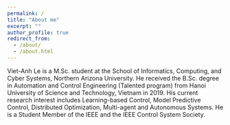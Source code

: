 ```yaml
---
permalink: /
title: "About me"
excerpt: ""
author_profile: true
redirect_from:
  - /about/
  - /about.html
---
```


Viet-Anh Le is a M.Sc. student at the School of Informatics, Computing, and Cyber Systems, Northern Arizona University. He received the B.Sc. degree in Automation and Control Engineering (Talented program) from Hanoi University of Science and Technology, Vietnam in 2019. His current research interest includes Learning-based Control, Model Predictive Control, Distributed Optimization, Multi-agent and Autonomous Systems. He is a Student Member of the IEEE and the IEEE Control System Society.
